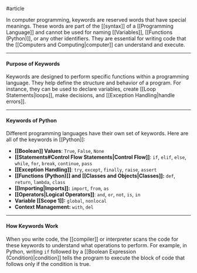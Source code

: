 #article 

In computer programming, keywords are reserved words that have special meanings. These words are part of the [[syntax]] of a [[Programming Language]] and cannot be used for naming [[Variables]], [[Functions (Python)]], or any other identifiers. They are essential for writing code that the [[Computers and Computing|computer]] can understand and execute.

---
#### Purpose of Keywords

Keywords are designed to perform specific functions within a programming language. They help define the structure and behavior of a program. For instance, they can be used to declare variables, create [[Loop Statements|loops]], make decisions, and [[Exception Handling|handle errors]].

---
#### Keywords of Python

Different programming languages have their own set of keywords. Here are all of the keywords in [[Python]]:

- **[[Boolean]] Values**: `True`, `False`, `None`
- **[[Statements#Control Flow Statements|Control Flow]]**: `if`, `elif`, `else`, `while`, `for`, `break`, `continue`, `pass`
- **[[Exception Handling]]**: `try`, `except`, `finally`, `raise`, `assert`
- **[[Functions (Python)]] and [[Classes and Objects|Classes]]:** `def`, `return`, `lambda`, `class`
- **[[Importing|Imports]]:** `import`, `from`, `as`
- **[[Operators|Logical Operators]]**: `and`, `or`, `not`, `is`, `in`
- **Variable [[Scope 1]]:** `global`, `nonlocal`
- **Context Management:** `with`, `del`

---
#### How Keywords Work

When you write code, the [[compiler]] or interpreter scans the code for these keywords to understand what operations to perform. For example, in Python, writing `if` followed by a [[Boolean Expression (Condition)|condition]] tells the program to execute the block of code that follows only if the condition is true.

